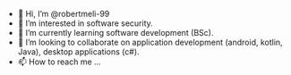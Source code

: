 - 👋 Hi, I’m @robertmeli-99
- 👀 I’m interested in software security.
- 🌱 I’m currently learning software development (BSc).
- 💞️ I’m looking to collaborate on application development (android, kotlin, Java), desktop applications (c#).
- 📫 How to reach me ...

<!---
robertmeli-99/robertmeli-99 is a ✨ special ✨ repository because its `README.md` (this file) appears on your GitHub profile.
You can click the Preview link to take a look at your changes.
--->
